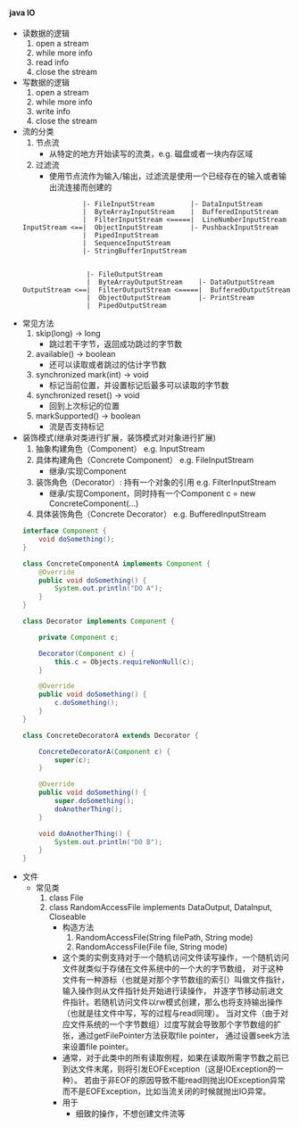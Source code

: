 #### java IO
* 读数据的逻辑
    1. open a stream
    2. while more info 
    3. read info
    4. close the stream
* 写数据的逻辑
    1. open a stream
    2. while more info 
    3. write info
    4. close the stream
* 流的分类
    1. 节点流
        * 从特定的地方开始读写的流类，e.g. 磁盘或者一块内存区域
    2. 过滤流
        * 使用节点流作为输入/输出，过滤流是使用一个已经存在的输入或者输出流连接而创建的
    ```
                   |- FileInputStream         |- DataInputStream
                   |  ByteArrayInputStream    |  BufferedInputStream
                   |  FilterInputStream <=====|  LineNumberInputStream
    InputStream <==|  ObjectInputStream       |- PushbackInputStream
                   |  PipedInputStream
                   |  SequenceInputStream
                   |- StringBufferInputStream
  
    
                    |- FileOutputStream         
                    |  ByteArrayOutputStream    |- DataOutputStream     
    OutputStream <==|  FilterOutputStream <=====|  BufferedOutputStream 
                    |  ObjectOutputStream       |- PrintStream
                    |  PipedOutputStream
    ```
* 常见方法
    1. skip(long) -> long
        * 跳过若干字节，返回成功跳过的字节数
    2. available() -> boolean
        * 还可以读取或者跳过的估计字节数
    3. synchronized mark(int) -> void
        * 标记当前位置，并设置标记后最多可以读取的字节数
    4. synchronized reset() -> void
        * 回到上次标记的位置
    5. markSupported() -> boolean
        * 流是否支持标记
* 装饰模式(继承对类进行扩展，装饰模式对对象进行扩展)
    1. 抽象构建角色（Component） e.g. InputStream
    2. 具体构建角色（Concrete Component） e.g. FileInputStream
        * 继承/实现Component
    3. 装饰角色（Decorator）: 持有一个对象的引用 e.g. FilterInputStream
        * 继承/实现Component，同时持有一个Component c = new ConcreteComponent(...)
    4. 具体装饰角色（Concrete Decorator） e.g. BufferedInputStream
    ```java
    interface Component {
        void doSomething();
    }
    
    class ConcreteComponentA implements Component {
        @Override
        public void doSomething() {
            System.out.println("DO A");
        }
    }
    
    class Decorator implements Component {
    
        private Component c;
    
        Decorator(Component c) {
            this.c = Objects.requireNonNull(c);
        }
    
        @Override
        public void doSomething() {
            c.doSomething();
        }
    }
    
    class ConcreteDecoratorA extends Decorator {
    
        ConcreteDecoratorA(Component c) {
            super(c);
        }
    
        @Override
        public void doSomething() {
            super.doSomething();
            doAnotherThing();
        }
    
        void doAnotherThing() {
            System.out.println("DO B");
        }
    }
    ```
* 文件
    * 常见类
        1. class File
        2. class RandomAccessFile implements DataOutput, DataInput, Closeable
            * 构造方法
                1. RandomAccessFile(String filePath, String mode)
                2. RandomAccessFile(File file, String mode)
            * 这个类的实例支持对于一个随机访问文件读写操作，一个随机访问文件就类似于存储在文件系统中的一个大的字节数组，
                对于这种文件有一种游标（也就是对那个字节数组的索引）叫做文件指针，输入操作则从文件指针处开始进行读操作，
                并逐字节移动前进文件指针。若随机访问文件以rw模式创建，那么也将支持输出操作（也就是往文件中写，写的过程与read同理）。
                当对文件（由于对应文件系统的一个字节数组）过度写就会导致那个字节数组的扩张，通过getFilePointer方法获取file pointer，
                通过设置seek方法来设置file pointer。
            * 通常，对于此类中的所有读取例程，如果在读取所需字节数之前已到达文件末尾，则将引发EOFException（这是IOException的一种）。
                若由于非EOF的原因导致不能read则抛出IOException异常而不是EOFException，比如当流关闭的时候就抛出IO异常。
            * 用于
                * 细致的操作，不想创建文件流等
